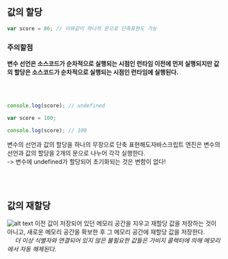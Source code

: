 ## 값의 할당
```js
var score = 80; // 이와같이 하나의 문으로 단축표현도 가능
```
### 주의할점
 **변수 선언은 소스코드가 순차적으로 실행되는 시점인 런타임 이전에 먼저 실행되지만 값의 할당은 소스코드가 순차적으로 실행되는 시점인 런타임에 실행된다.**   

<br />
<br />

```js
console.log(score); // undefined

var score = 100;

console.log(score); // 100
```
변수의 선언과 값의 할당을 하나의 무장으로 단축 표현해도자바스크립트 엔진은 변수의 선언과 값의 할당을 2개의 문으로 나누어 각각 실행한다.   
-> 변수에 undefined가 할당되어 초기화되는 것은 변함이 없다!

<br />
<br />

## 값의 재할당
![alt text](<기본 폴더 - 25.jpg>)
이전 값이 저장되어 있던 메모리 공간을 지우고 재할당 값을 저장하는 것이 아니고, 새로운 메모리 공간을 확보한 후 그 메모리 공간에 재할당 값을 저장한다.   
&emsp; *더 이상 식별자와 연결되어 있지 않은 불필요한 값들은 가비지 콜렉터에 의해 메모리에서 자동 해제된다.*